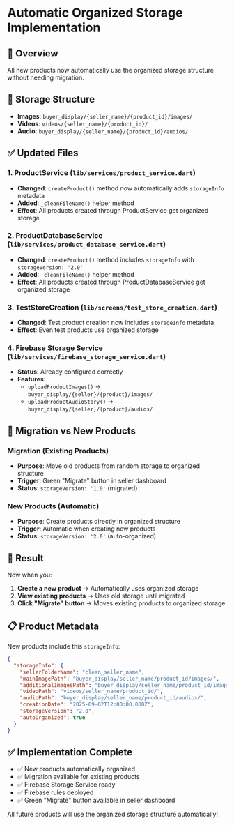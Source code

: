 # Automatic Organized Storage Implementation

## 🎯 Overview
All new products now automatically use the organized storage structure without needing migration.

## 📁 Storage Structure
- **Images**: `buyer_display/{seller_name}/{product_id}/images/`
- **Videos**: `videos/{seller_name}/{product_id}/`
- **Audio**: `buyer_display/{seller_name}/{product_id}/audios/`

## ✅ Updated Files

### 1. ProductService (`lib/services/product_service.dart`)
- **Changed**: `createProduct()` method now automatically adds `storageInfo` metadata
- **Added**: `_cleanFileName()` helper method
- **Effect**: All products created through ProductService get organized storage

### 2. ProductDatabaseService (`lib/services/product_database_service.dart`)
- **Changed**: `createProduct()` method includes `storageInfo` with `storageVersion: '2.0'`
- **Added**: `_cleanFileName()` helper method
- **Effect**: All products created through ProductDatabaseService get organized storage

### 3. TestStoreCreation (`lib/screens/test_store_creation.dart`)
- **Changed**: Test product creation now includes `storageInfo` metadata
- **Effect**: Even test products use organized storage

### 4. Firebase Storage Service (`lib/services/firebase_storage_service.dart`)
- **Status**: Already configured correctly
- **Features**: 
  - `uploadProductImages()` → `buyer_display/{seller}/{product}/images/`
  - `uploadProductAudioStory()` → `buyer_display/{seller}/{product}/audios/`

## 🔄 Migration vs New Products

### Migration (Existing Products)
- **Purpose**: Move old products from random storage to organized structure
- **Trigger**: Green "Migrate" button in seller dashboard
- **Status**: `storageVersion: '1.0'` (migrated)

### New Products (Automatic)
- **Purpose**: Create products directly in organized structure
- **Trigger**: Automatic when creating new products
- **Status**: `storageVersion: '2.0'` (auto-organized)

## 🚀 Result

Now when you:
1. **Create a new product** → Automatically uses organized storage
2. **View existing products** → Uses old storage until migrated
3. **Click "Migrate" button** → Moves existing products to organized storage

## 📋 Product Metadata

New products include this `storageInfo`:
```json
{
  "storageInfo": {
    "sellerFolderName": "clean_seller_name",
    "mainImagePath": "buyer_display/seller_name/product_id/images/",
    "additionalImagesPath": "buyer_display/seller_name/product_id/images/",
    "videoPath": "videos/seller_name/product_id/",
    "audioPath": "buyer_display/seller_name/product_id/audios/",
    "creationDate": "2025-09-02T12:00:00.000Z",
    "storageVersion": "2.0",
    "autoOrganized": true
  }
}
```

## ✅ Implementation Complete
- ✅ New products automatically organized
- ✅ Migration available for existing products
- ✅ Firebase Storage Service ready
- ✅ Firebase rules deployed
- ✅ Green "Migrate" button available in seller dashboard

All future products will use the organized storage structure automatically!
